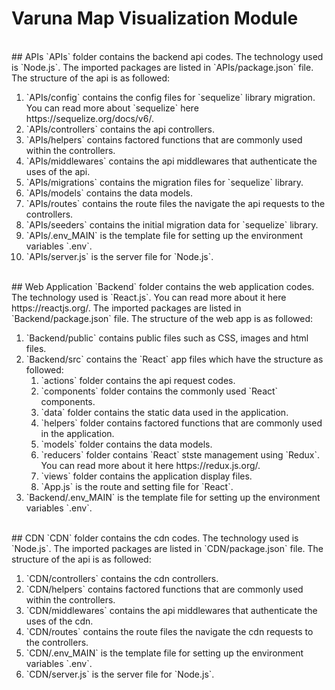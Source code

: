 # Varuna Map Visualization Module

<br />
## APIs
`APIs` folder contains the backend api codes. The technology used is `Node.js`. The imported packages are listed in `APIs/package.json` file. The structure of the api is as followed:
<ol>
  <li>`APIs/config` contains the config files for `sequelize` library migration. You can read more about `sequelize` here https://sequelize.org/docs/v6/.</li>
  <li>`APIs/controllers` contains the api controllers.</li>
  <li>`APIs/helpers` contains factored functions that are commonly used within the controllers.</li>
  <li>`APIs/middlewares` contains the api middlewares that authenticate the uses of the api.</li>
  <li>`APIs/migrations` contains the migration files for `sequelize` library.</li>
  <li>`APIs/models` contains the data models.</li>
  <li>`APIs/routes` contains the route files the navigate the api requests to the controllers.</li>
  <li>`APIs/seeders` contains the initial migration data for `sequelize` library.</li>
  <li>`APIs/.env_MAIN` is the template file for setting up the environment variables `.env`.</li>
  <li>`APIs/server.js` is the server file for `Node.js`.</li>
</ol>

<br />
## Web Application
`Backend` folder contains the web application codes. The technology used is `React.js`. You can read more about it here https://reactjs.org/. The imported packages are listed in `Backend/package.json` file. The structure of the web app is as followed:
<ol>
  <li>`Backend/public` contains public files such as CSS, images and html files.</li>
  <li>`Backend/src` contains the `React` app files which have the structure as followed:
    <ol>
      <li>`actions` folder contains the api request codes.</li>
      <li>`components` folder contains the commonly used `React` components.</li>
      <li>`data` folder contains the static data used in the application.</li>
      <li>`helpers` folder contains factored functions that are commonly used in the application.</li>
      <li>`models` folder contains the data models.</li>
      <li>`reducers` folder contains `React` stste management using `Redux`. You can read more about it here https://redux.js.org/.</li>
      <li>`views` folder contains the application display files.</li>
      <li>`App.js` is the route and setting file for `React`.</li>
    </ol>
  </li>
  <li>`Backend/.env_MAIN` is the template file for setting up the environment variables `.env`.</li>
</ol>

<br />
## CDN
`CDN` folder contains the cdn codes. The technology used is `Node.js`. The imported packages are listed in `CDN/package.json` file. The structure of the api is as followed:
<ol>
  <li>`CDN/controllers` contains the cdn controllers.</li>
  <li>`CDN/helpers` contains factored functions that are commonly used within the controllers.</li>
  <li>`CDN/middlewares` contains the api middlewares that authenticate the uses of the cdn.</li>
  <li>`CDN/routes` contains the route files the navigate the cdn requests to the controllers.</li>
  <li>`CDN/.env_MAIN` is the template file for setting up the environment variables `.env`.</li>
  <li>`CDN/server.js` is the server file for `Node.js`.</li>
</ol>
